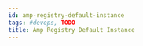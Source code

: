 ```yaml
---
id: amp-registry-default-instance
tags: #devops, TODO
title: Amp Registry Default Instance
---
```


